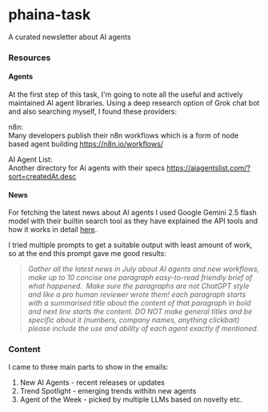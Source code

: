 # phaina-task
A curated newsletter about AI agents

### Resources
#### Agents
At the first step of this task, I'm going to note all the useful and actively maintained
AI agent libraries.
Using a deep research option of Grok chat bot and also searching myself, I found these providers:

n8n:\
Many developers publish their n8n workflows which is a form of node based agent building
https://n8n.io/workflows/

AI Agent List:\
Another directory for Ai agents with their specs
https://aiagentslist.com/?sort=createdAt.desc

#### News
For fetching the latest news about AI agents I used Google Gemini 2.5 flash model with their builtin search tool as they have explained the API tools and how it works in detail [here](https://ai.google.dev/gemini-api/docs/google-search).

I tried multiple prompts to get a suitable output with least amount of work, so at the end this prompt gave me good results:
> *Gather all the latest news in July about AI agents and new workflows, make up to 10 concise one paragraph easy-to-read friendly brief of what happened. 
Make sure the paragraphs are not ChatGPT style and like a pro human reviewer wrote them! each paragraph starts with a summarised title about the content of that paragraph in bold and next line starts the content. DO NOT make general titles and be specific about it (numbers, company names, anything clickbait)
please include the use and ability of each agent exactly if mentioned.*

### Content
I came to three main parts to show in the emails:
1. New AI Agents - recent releases or updates
2. Trend Spotlight - emerging trends withitn new agents
3. Agent of the Week - picked by multiple LLMs based on novelty etc.
